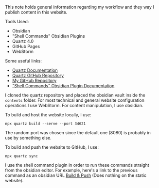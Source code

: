 This note holds general information regarding my workflow and they way I publish content in this website.

Tools Used:
* Obsidian
* "Shell Commands" Obsidian Plugins
* Quartz 4.0
* GitHub Pages
* WebStorm

Some useful links:
* [Quartz Documentation](https://quartz.jzhao.xyz/)
* [Quartz GitHub Repository](https://github.com/jackyzha0/quartz)
* [My GitHub Repository](https://github.com/xroi/xroi.github.io)
* ["Shell Commands" Obsidian Plugin Documentation](https://publish.obsidian.md/shellcommands/Index)

I cloned the quartz repository and placed the obsidian vault inside the `contents` folder.
For most technical and general website configuration operations I use WebStorm. For content manipulation, I use obsidian.

To build and host the website locally, I use:
```
npx quartz build --serve --port 34621
```
The random port was chosen since the default one (8080) is probably in use by something else.

To build and push the website to GitHub, I use:
```
npx quartz sync
```

I use the shell command plugin in order to run these commands straight from the obsidian editor.
For example, here's a link to the previous command as an obsidian URL [Build & Push](obsidian://shell-commands/?vault=content&execute=un0sfyl7nj) (Does nothing on the static website).

